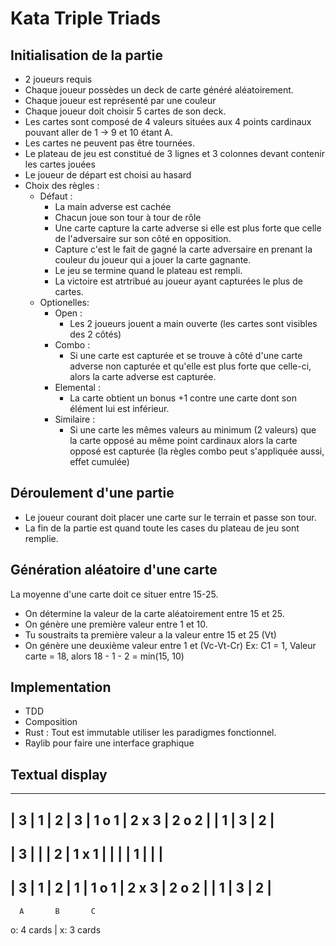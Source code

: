 # Kata Triple Triads

## Initialisation de la partie
- 2 joueurs requis
- Chaque joueur possèdes un deck de carte généré aléatoirement.
- Chaque joueur est représenté par une couleur
- Chaque joueur doit choisir 5 cartes de son deck.
- Les cartes sont composé de 4 valeurs situées aux 4 points cardinaux pouvant aller de 1 -> 9 et 10 étant A.
- Les cartes ne peuvent pas être tournées.
- Le plateau de jeu est constitué de 3 lignes et 3 colonnes devant contenir les cartes jouées
- Le joueur de départ est choisi au hasard
- Choix des règles :
    - Défaut :
        - La main adverse est cachée
        - Chacun joue son tour à tour de rôle
        - Une carte capture la carte adverse si elle est plus forte que celle de l'adversaire sur son côté en opposition.
        - Capture c'est le fait de gagné la carte adversaire en prenant la couleur du joueur qui a jouer la carte gagnante.
        - Le jeu se termine quand le plateau est rempli.
        - La victoire est atrtribué au joueur ayant capturées le plus de cartes.
    - Optionelles:
        - Open : 
            - Les 2 joueurs jouent a main ouverte (les cartes sont visibles des 2 côtés)
        - Combo :
            - Si une carte est capturée et se trouve à côté d'une carte adverse non capturée et qu'elle est plus forte que celle-ci, alors la carte adverse est capturée.
        - Elemental : 
            - La carte obtient un bonus +1 contre une carte dont son élément lui est inférieur.
        - Similaire :
            - Si une carte  les mêmes valeurs au minimum (2 valeurs) que la carte opposé au même point cardinaux alors la carte opposé est capturée (la règles combo peut s'appliquée aussi, effet cumulée)

## Déroulement d'une partie
- Le joueur courant doit placer une carte sur le terrain et passe son tour.
- La fin de la partie est quand toute les cases du plateau de jeu sont remplie.


## Génération aléatoire d'une carte
La moyenne d'une carte doit ce situer entre 15-25.
- On détermine la valeur de la carte aléatoirement entre 15 et 25.
- On génère une première valeur entre 1 et 10.
- Tu soustraits ta première valeur a la valeur entre 15 et 25 (Vt)
- On génère une deuxième valeur entre 1 et (Vc-Vt-Cr) Ex: C1 = 1, Valeur carte = 18, alors 18 - 1 - 2 = min(15, 10)

## Implementation
- TDD
- Composition
- Rust : Tout est immutable utiliser les paradigmes fonctionnel.
- Raylib pour faire une interface graphique


## Textual display

  -------------------------
  |   3   |   1   |   2   |
3 | 1 o 1 | 2 x 3 | 2 o 2 |
  |   1   |   3   |   2   |
  -------------------------
  |   3   |       |       |
2 | 1 x 1 |       |       |
  |   1   |       |       |
  -------------------------
  |   3   |   1   |   2   |
1 | 1 o 1 | 2 x 3 | 2 o 2 |
  |   1   |   3   |   2   |
  -------------------------
      A       B       C

o: 4 cards | x: 3 cards